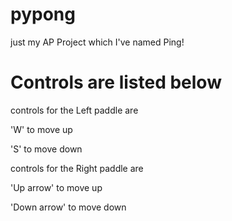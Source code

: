 # pypong
just my AP Project which I've named Ping!
# Controls are listed below
controls for the Left paddle are
 

'W' to move up

'S' to move down


controls for the Right paddle are


'Up arrow' to move up

'Down arrow' to move down
